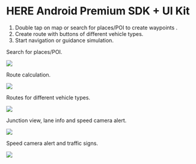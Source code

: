 # HERE Android Premium SDK + UI Kit

1. Double tap on map or search for places/POI to create waypoints .
2. Create route with buttons of different vehicle types.
3. Start navigation or guidance simulation.

Search for places/POI.

![](https://i.imgur.com/d8uHfMu.gif)

Route calculation.

![](https://i.imgur.com/pzjsKsm.gif)

Routes for different vehicle types.

![](https://i.imgur.com/KeKqgmh.gif)

Junction view, lane info and speed camera alert.

![](https://i.imgur.com/tCSkgj6.gif)

Speed camera alert and traffic signs.

![](https://i.imgur.com/OFbjbiU.gif)

